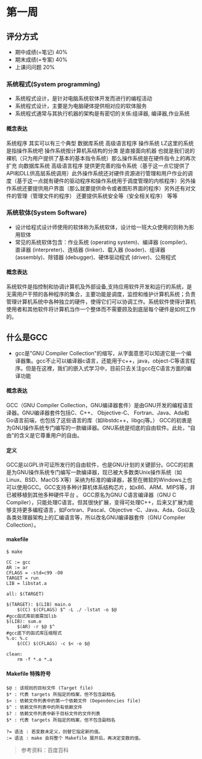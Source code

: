 # 第一周

## 评分方式 
* 期中成绩(=笔记) 40%
* 期末成绩(=专案) 40%
* 上课问问题 20%

### 系统程式(System programming)
* 系统程式设计，是针对电脑系统软体开发而进行的编程活动
* 系统程式设计，主要是为电脑硬体提供相对应的软体服务
* 系统程式通常与其执行机器的架构是有密切的关係:组译器, 编译器,作业系统

#### 概念表达
系统程序 其实可以有三个典型 数据库系统 高级语言程序 操作系统 LZ这里的系统是指操作系统吧 操作系统按计算机系结构的分类 是直接面向机器 也就是我们说的裸机（只为用户提供了基本的基本指令系统）那么操作系统是在硬件指令上的再次扩充 向数据库系统 高级语言程序 提供更完善的指令系统（基于这一点它提供了API和DLL供高层系统调用）此外操作系统还对硬件资源进行管理和用户作业的调度（基于这一点就有硬件的驱动程序和操作系统用于调度管理的内核程序）另外操 作系统还要提供用户界面（那么就要提供命令或者图形界面的程序）另外还有对文件的管理（管理文件的程序） 还要提供系统安全等（安全相关程序） 等等

### 系统软体(System Software)
* 设计给程式设计师使用的软体称为系统软体，设计给一班大众使用的则称为影用软体
* 常见的系统软体包含：作业系统 (operating system)、编译器 (compiler)、直译器 (interpreter)、连结器 (linker)、载入器 (loader)、组译器 (assembly)、除错器 (debugger)、硬体驱动程式 (driver)、公用程式

#### 概念表达
系统软件是指控制和协调计算机及外部设备,支持应用软件开发和运行的系统，是无需用户干预的各种程序的集合，主要功能是调度，监控和维护计算机系统；负责管理计算机系统中各种独立的硬件，使得它们可以协调工作。系统软件使得计算机使用者和其他软件将计算机当作一个整体而不需要顾及到底层每个硬件是如何工作的。

## 什么是GCC

* gcc是"GNU Compiler Collection"的缩写，从字面意思可以知道它是一个编译器集。gcc不止可以编译器c语言，还能用于c++，java，object-C等语言程序。但是在这裡，我们的嵌入式学习中，目前只去关注gcc在C语言方面的编译功能

#### 概念表达
GCC（GNU Compiler Collection，GNU编译器套件）是由GNU开发的编程语言译器。GNU编译器套件包括C、C++、 Objective-C、 Fortran、Java、Ada和Go语言前端，也包括了这些语言的库（如libstdc++，libgcj等。） 
GCC的初衷是为GNU操作系统专门编写的一款编译器。GNU系统是彻底的自由软件。此处，“自由”的含义是它尊重用户的自由。

#### 定义
GCC是以GPL许可证所发行的自由软件，也是GNU计划的关键部分。GCC的初衷是为GNU操作系统专门编写一款编译器，现已被大多数类Unix操作系统（如Linux、BSD、MacOS X等）采纳为标准的编译器，甚至在微软的Windows上也可以使用GCC。GCC支持多种计算机体系结构芯片，如x86、ARM、MIPS等，并已被移植到其他多种硬件平台 。
GCC原名为GNU C语言编译器（GNU C Compiler），只能处理C语言。但其很快扩展，变得可处理C++，后来又扩展为能够支持更多编程语言，如Fortran、Pascal、Objective -C、Java、Ada、Go以及各类处理器架构上的汇编语言等，所以改名GNU编译器套件（GNU Compiler Collection）。

#### makefile
``` $ make ```

```
CC := gcc
AR := ar
CFLAGS = -std=c99 -O0
TARGET = run
LIB = libstat.a

all: $(TARGET)

$(TARGET): $(LIB) main.o
	$(CC) $(CFLAGS) $^ -L ./ -lstat -o $@
#gcc函式库前面需加lib
$(LIB): sum.o
	$(AR) -r $@ $^
#gcc底下的函式库压缩程式
%.o: %.c
	$(CC) $(CFLAGS) -c $< -o $@

clean:
	rm -f *.o *.a
```

#### Makefile 特殊符号

```
$@ : 该规则的目标文件 (Target file)
$* : 代表 targets 所指定的档案，但不包含副档名
$< : 依赖文件列表中的第一个依赖文件 (Dependencies file)
$^ : 依赖文件列表中的所有依赖文件
$? : 依赖文件列表中新于目标文件的文件列表
$* : 代表 targets 所指定的档案，但不包含副档名

?= 语法 : 若变数未定义，则替它指定新的值。
:= 语法 : make 会将整个 Makefile 展开后，再决定变数的值。
```

> 参考资料：百度百科
